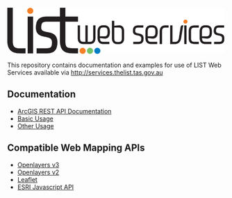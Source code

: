 ![](images/services_logo.png?raw=true)

This repository contains documentation and examples for use of LIST Web Services available via http://services.thelist.tas.gov.au

## Documentation
* [ArcGIS REST API Documentation](http://services.thelist.tas.gov.au/arcgis/sdk/rest/index.html?catalog.html)
* [Basic Usage](https://github.com/DPIPWE/list-spatial-web-service-examples/wiki/Basic+Usage)
* [Other Usage](https://github.com/DPIPWE/list-spatial-web-service-examples/wiki/Other+Usage)

## Compatible Web Mapping APIs
* [Openlayers v3](http://openlayers.org)
* [Openlayers v2](http://openlayers.org/two/)
* [Leaflet](http://leafletjs.com/)
* [ESRI Javascript API](https://developers.arcgis.com/javascript/)


